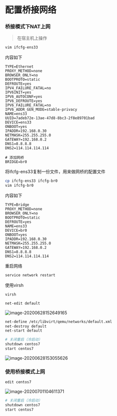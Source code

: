 # 配置桥接网络

### 桥接模式下NAT上网

> 在宿主机上操作

```sh
vim ifcfg-ens33
```

内容如下

```
TYPE=Ethernet
PROXY_METHOD=none
BROWSER_ONLY=no
BOOTPROTO=static
DEFROUTE=yes
IPV4_FAILURE_FATAL=no
IPV6INIT=yes
IPV6_AUTOCONF=yes
IPV6_DEFROUTE=yes
IPV6_FAILURE_FATAL=no
IPV6_ADDR_GEN_MODE=stable-privacy
NAME=ens33
UUID=7adeb72e-13ae-47d8-8bc3-2f8e89701bad
DEVICE=ens33
ONBOOT=yes
IPADDR=192.168.0.30
NETMASK=255.255.255.0
GATEWAY=192.168.0.2
DNS1=8.8.8.8
DNS2=114.114.114.114

# 添加网桥
BRIDGE=br0
```





将ifcfg-ens33复制一份文件，用来做网桥的配置文件

```sh
cp ifcfg-ens33 ifcfg-br0
vim ifcfg-br0
```

内容如下

```
TYPE=Bridge
PROXY_METHOD=none
BROWSER_ONLY=no
BOOTPROTO=static
DEFROUTE=yes
NAME=ens33
DEVICE=br0
ONBOOT=yes
IPADDR=192.168.0.30
NETMASK=255.255.255.0
GATEWAY=192.168.0.2
DNS1=8.8.8.8
DNS2=114.114.114.114
```



重启网络

```sh
service network restart
```





使用virsh

```sh
virsh
```

```sh
net-edit default
```

![image-20200628152649165](E:/%E6%88%91%E7%9A%84%E5%9D%9A%E6%9E%9C%E4%BA%91/OneDrive/%E5%AD%A6%E4%B9%A0/%E7%AC%94%E8%AE%B0/%E5%9B%BE%E7%89%87/note_images/image-20200628152649165.png)





```sh
net-define /etc/libvirt/qemu/networks/default.xml
net-destroy default
net-start default

# 关闭重启（冷启动）
shutdown centos7
start centos7
```

![image-20200628153055626](E:/%E6%88%91%E7%9A%84%E5%9D%9A%E6%9E%9C%E4%BA%91/OneDrive/%E5%AD%A6%E4%B9%A0/%E7%AC%94%E8%AE%B0/%E5%9B%BE%E7%89%87/note_images/image-20200628153055626.png)





### 使用桥接模式上网

```sh
edit centos7
```

![image-20200701104611371](E:/%E6%88%91%E7%9A%84%E5%9D%9A%E6%9E%9C%E4%BA%91/OneDrive/%E5%AD%A6%E4%B9%A0/%E7%AC%94%E8%AE%B0/%E5%9B%BE%E7%89%87/note_images/image-20200701104611371.png)

```sh
# 关闭重启（冷启动）
shutdown centos7
start centos7
```

